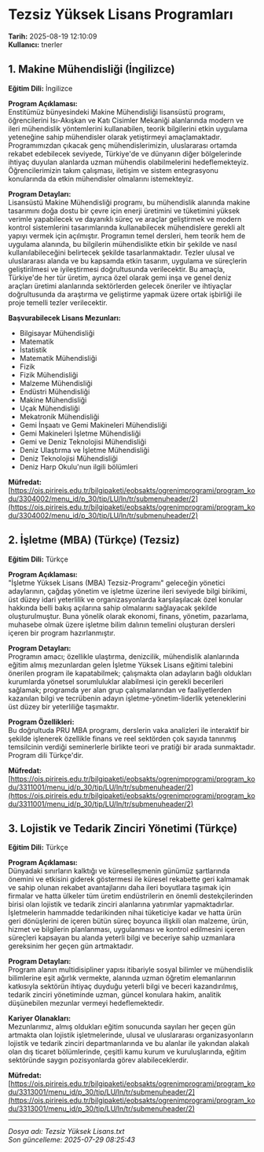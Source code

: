 # Tezsiz Yüksek Lisans Programları

**Tarih:** 2025-08-19 12:10:09  
**Kullanıcı:** tnerler

## 1. Makine Mühendisliği (İngilizce)

**Eğitim Dili:** İngilizce

**Program Açıklaması:**  
Enstitümüz bünyesindeki Makine Mühendisliği lisansüstü programı, öğrencilerini Isı-Akışkan ve Katı Cisimler Mekaniği alanlarında modern ve ileri mühendislik yöntemlerini kullanabilen, teorik bilgilerini etkin uygulama yeteneğine sahip mühendisler olarak yetiştirmeyi amaçlamaktadır. Programımızdan çıkacak genç mühendislerimizin, uluslararası ortamda rekabet edebilecek seviyede, Türkiye'de ve dünyanın diğer bölgelerinde ihtiyaç duyulan alanlarda uzman mühendis olabilmelerini hedeflemekteyiz. Öğrencilerimizin takım çalışması, iletişim ve sistem entegrasyonu konularında da etkin mühendisler olmalarını istemekteyiz.

**Program Detayları:**  
Lisansüstü Makine Mühendisliği programı, bu mühendislik alanında makine tasarımını doğa dostu bir çevre için enerji üretimini ve tüketimini yüksek verimle yapabilecek ve dayanıklı süreç ve araçlar geliştirmek ve modern kontrol sistemlerini tasarımlarında kullanabilecek mühendislere gerekli alt yapıyı vermek için açılmıştır. Programın temel dersleri, hem teorik hem de uygulama alanında, bu bilgilerin mühendislikte etkin bir şekilde ve nasıl kullanılabileceğini belirtecek şekilde tasarlanmaktadır. Tezler ulusal ve uluslararası alanda ve bu kapsamda etkin tasarım, uygulama ve süreçlerin geliştirilmesi ve iyileştirmesi doğrultusunda verilecektir. Bu amaçla, Türkiye'de her tür üretim, ayrıca özel olarak gemi inşa ve genel deniz araçları üretimi alanlarında sektörlerden gelecek öneriler ve ihtiyaçlar doğrultusunda da araştırma ve geliştirme yapmak üzere ortak işbirliği ile proje temelli tezler verilecektir.

**Başvurabilecek Lisans Mezunları:**
- Bilgisayar Mühendisliği
- Matematik
- İstatistik
- Matematik Mühendisliği
- Fizik
- Fizik Mühendisliği
- Malzeme Mühendisliği
- Endüstri Mühendisliği
- Makine Mühendisliği
- Uçak Mühendisliği
- Mekatronik Mühendisliği
- Gemi İnşaatı ve Gemi Makineleri Mühendisliği
- Gemi Makineleri İşletme Mühendisliği
- Gemi ve Deniz Teknolojisi Mühendisliği
- Deniz Ulaştırma ve İşletme Mühendisliği
- Deniz Teknolojisi Mühendisliği
- Deniz Harp Okulu'nun ilgili bölümleri

**Müfredat:** [https://ois.pirireis.edu.tr/bilgipaketi/eobsakts/ogrenimprogrami/program_kodu/3304002/menu_id/p_30/tip/LU/ln/tr/submenuheader/2](https://ois.pirireis.edu.tr/bilgipaketi/eobsakts/ogrenimprogrami/program_kodu/3304002/menu_id/p_30/tip/LU/ln/tr/submenuheader/2)

## 2. İşletme (MBA) (Türkçe) (Tezsiz)

**Eğitim Dili:** Türkçe

**Program Açıklaması:**  
"İşletme Yüksek Lisans (MBA) Tezsiz-Programı" geleceğin yönetici adaylarının, çağdaş yönetim ve işletme üzerine ileri seviyede bilgi birikimi, üst düzey idari yeterlilik ve organizasyonlarda karşılaşılacak özel konular hakkında belli bakış açılarına sahip olmalarını sağlayacak şekilde oluşturulmuştur. Buna yönelik olarak ekonomi, finans, yönetim, pazarlama, muhasebe olmak üzere işletme bilim dalının temelini oluşturan dersleri içeren bir program hazırlanmıştır.

**Program Detayları:**  
Programın amacı; özellikle ulaştırma, denizcilik, mühendislik alanlarında eğitim almış mezunlardan gelen İşletme Yüksek Lisans eğitimi talebini önerilen program ile kapatabilmek; çalışmakta olan adayların bağlı oldukları kurumlarda yönetsel sorumluluklar alabilmesi için gerekli becerileri sağlamak; programda yer alan grup çalışmalarından ve faaliyetlerden kazanılan bilgi ve tecrübenin adayın işletme-yönetim-liderlik yeteneklerini üst düzey bir yeterliliğe taşımaktır.

**Program Özellikleri:**  
Bu doğrultuda PRU MBA programı, derslerin vaka analizleri ile interaktif bir şekilde işlenerek özellikle finans ve reel sektörden çok sayıda tanınmış temsilcinin verdiği seminerlerle birlikte teori ve pratiği bir arada sunmaktadır. Program dili Türkçe'dir.

**Müfredat:** [https://ois.pirireis.edu.tr/bilgipaketi/eobsakts/ogrenimprogrami/program_kodu/3311001/menu_id/p_30/tip/LU/ln/tr/submenuheader/2](https://ois.pirireis.edu.tr/bilgipaketi/eobsakts/ogrenimprogrami/program_kodu/3311001/menu_id/p_30/tip/LU/ln/tr/submenuheader/2)

## 3. Lojistik ve Tedarik Zinciri Yönetimi (Türkçe)

**Eğitim Dili:** Türkçe

**Program Açıklaması:**  
Dünyadaki sınırların kalktığı ve küreselleşmenin günümüz şartlarında önemini ve etkisini giderek göstermesi ile küresel rekabette geri kalmamak ve sahip olunan rekabet avantajlarını daha ileri boyutlara taşımak için firmalar ve hatta ülkeler tüm üretim endüstrilerin en önemli destekçilerinden birisi olan lojistik ve tedarik zinciri alanlarına yatırımlar yapmaktadırlar. İşletmelerin hammadde tedarikinden nihai tüketiciye kadar ve hatta ürün geri dönüşlerini de içeren bütün süreç boyunca ilişkili olan malzeme, ürün, hizmet ve bilgilerin planlanması, uygulanması ve kontrol edilmesini içeren süreçleri kapsayan bu alanda yeterli bilgi ve beceriye sahip uzmanlara gereksinim her geçen gün artmaktadır.

**Program Detayları:**  
Program alanın multidisipliner yapısı itibariyle sosyal bilimler ve mühendislik bilimlerine eşit ağırlık vermekte, alanında uzman öğretim elemanlarının katkısıyla sektörün ihtiyaç duyduğu yeterli bilgi ve beceri kazandırılmış, tedarik zinciri yönetiminde uzman, güncel konulara hakim, analitik düşünebilen mezunlar vermeyi hedeflemektedir.

**Kariyer Olanakları:**  
Mezunlarımız, almış oldukları eğitim sonucunda sayıları her geçen gün artmakta olan lojistik işletmelerinde, ulusal ve uluslararası organizasyonların lojistik ve tedarik zinciri departmanlarında ve bu alanlar ile yakından alakalı olan dış ticaret bölümlerinde, çeşitli kamu kurum ve kuruluşlarında, eğitim sektöründe saygın pozisyonlarda görev alabileceklerdir.

**Müfredat:** [https://ois.pirireis.edu.tr/bilgipaketi/eobsakts/ogrenimprogrami/program_kodu/3313001/menu_id/p_30/tip/LU/ln/tr/submenuheader/2](https://ois.pirireis.edu.tr/bilgipaketi/eobsakts/ogrenimprogrami/program_kodu/3313001/menu_id/p_30/tip/LU/ln/tr/submenuheader/2)

---

*Dosya adı: Tezsiz Yüksek Lisans.txt*  
*Son güncelleme: 2025-07-29 08:25:43*